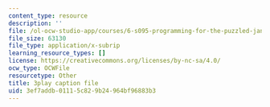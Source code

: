 ```yaml
---
content_type: resource
description: ''
file: /ol-ocw-studio-app/courses/6-s095-programming-for-the-puzzled-january-iap-2018/3ef7addb01115c829b24964bf96883b3_zgk93CwMVk8.vtt
file_size: 63130
file_type: application/x-subrip
learning_resource_types: []
license: https://creativecommons.org/licenses/by-nc-sa/4.0/
ocw_type: OCWFile
resourcetype: Other
title: 3play caption file
uid: 3ef7addb-0111-5c82-9b24-964bf96883b3
---
```

